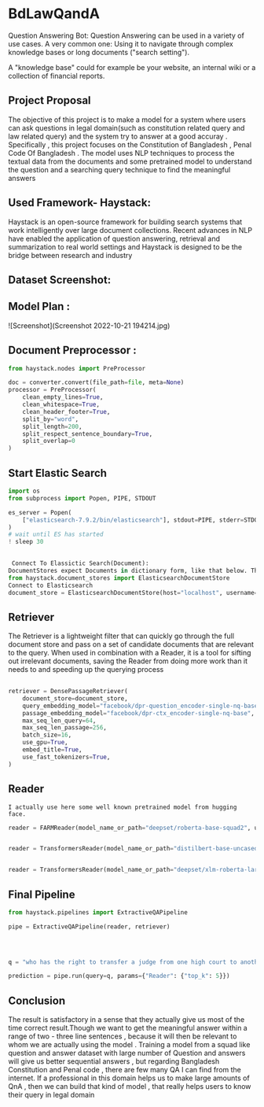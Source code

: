 ﻿# BdLawQandA
Question Answering Bot:
Question Answering can be used in a variety of use cases. A very common one: Using it to navigate through complex knowledge bases or long documents ("search setting").

A "knowledge base" could for example be your website, an internal wiki or a collection of financial reports. 

## Project Proposal
The objective of this project is to make a model for a system where users can ask questions in legal domain(such as constitution related query and law related query) and the system try to answer   at a good accuray .  Specifically , this project focuses on the Constitution of Bangladesh , Penal Code Of Bangladesh  . The model uses NLP techniques to process the textual data from the documents and some pretrained model to understand the question and a searching query technique to find the meaningful answers

## Used Framework- Haystack:

Haystack is an open-source framework for building search systems that work intelligently over large document collections. Recent advances in NLP have enabled the application of question answering, retrieval and summarization to real world settings and Haystack is designed to be the bridge between research and industry


## Dataset Screenshot:
 
## Model Plan :
![Screenshot](Screenshot 2022-10-21 194214.jpg)


## Document Preprocessor :

```python
from haystack.nodes import PreProcessor

doc = converter.convert(file_path=file, meta=None)
processor = PreProcessor(
    clean_empty_lines=True,
    clean_whitespace=True,
    clean_header_footer=True,
    split_by="word",
    split_length=200,
    split_respect_sentence_boundary=True,
    split_overlap=0
)
```
		







## Start Elastic Search 

   
```python
import os
from subprocess import Popen, PIPE, STDOUT

es_server = Popen(
    ["elasticsearch-7.9.2/bin/elasticsearch"], stdout=PIPE, stderr=STDOUT, preexec_fn=lambda: os.setuid(1)  # as daemon
)
# wait until ES has started
! sleep 30

 
 Connect To Elassictic Search(Document):
DocumentStores expect Documents in dictionary form, like that below. They are loaded using the DocumentStore.write_documents() method
from haystack.document_stores import ElasticsearchDocumentStore
Connect to Elasticsearch
document_store = ElasticsearchDocumentStore(host="localhost", username="", password="", index="document")

```



 

## Retriever
The Retriever is a lightweight filter that can quickly go through the full document store and pass on a set of candidate documents that are relevant to the query. When used in combination with a Reader, it is a tool for sifting out irrelevant documents, saving the Reader from doing more work than it needs to and speeding up the querying process

```python
	
retriever = DensePassageRetriever(
    document_store=document_store,
    query_embedding_model="facebook/dpr-question_encoder-single-nq-base",
    passage_embedding_model="facebook/dpr-ctx_encoder-single-nq-base",
    max_seq_len_query=64,
    max_seq_len_passage=256,
    batch_size=16,
    use_gpu=True,
    embed_title=True,
    use_fast_tokenizers=True,
)
```




## Reader 
	I actually use here some well known pretrained model from hugging face.
	

```python
reader = FARMReader(model_name_or_path="deepset/roberta-base-squad2", use_gpu=True)


reader = TransformersReader(model_name_or_path="distilbert-base-uncased-distilled-squad", tokenizer="distilbert-base-uncased", use_gpu=-1)


reader = TransformersReader(model_name_or_path="deepset/xlm-roberta-large-squad2", tokenizer="deepset/xlm-roberta-large-squad2", use_gpu=-1)

```



## Final Pipeline

```python
from haystack.pipelines import ExtractiveQAPipeline

pipe = ExtractiveQAPipeline(reader, retriever)

 


q = "who has the right to transfer a judge from one high court to another high court?"

prediction = pipe.run(query=q, params={"Reader": {"top_k": 5}})
```
 

	
	
 
 
## Conclusion
The result is satisfactory in a sense that they actually give us most of the time correct result.Though we want to get the meaningful answer within a range of two - three line sentences , because it will then be relevant to whom we are actually using the model .   Training a model from a squad like question and answer dataset with large number of 
Question and answers will give us better sequential answers , but regarding Bangladesh Constitution and Penal code , there are few many QA I can find from the internet. If a professional in this domain helps us to make large amounts of QnA , then we can build that kind of model , that really helps users to know their query in legal domain
 
 
 
